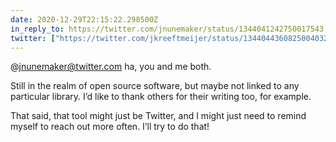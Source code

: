 ```yaml
---
date: 2020-12-29T22:15:22.298500Z
in_reply_to: https://twitter.com/jnunemaker/status/1344041242750017543
twitter: ["https://twitter.com/jkreeftmeijer/status/1344044360825004032", "https://twitter.com/jkreeftmeijer/status/1344044361462460419"]
---
```

@jnunemaker@twitter.com ha, you and me both. 

Still in the realm of open source software, but maybe not linked to any particular library. I’d like to thank others for their writing too, for example. 

That said, that tool might just be Twitter, and I might just need to remind myself to reach out more often. I’ll try to do that!
